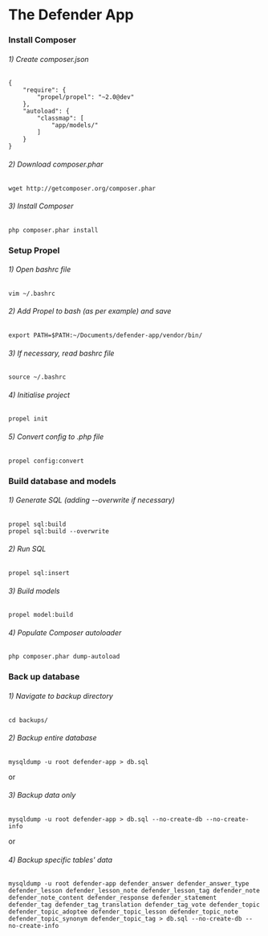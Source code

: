 # The Defender App

### Install Composer
###### 1) Create composer.json
	{
		"require": {
			"propel/propel": "~2.0@dev"
		},
		"autoload": {
			"classmap": [
				"app/models/"
			]
		}
	}
###### 2) Download composer.phar
	wget http://getcomposer.org/composer.phar
###### 3) Install Composer
	php composer.phar install

### Setup Propel
###### 1) Open bashrc file
	vim ~/.bashrc
###### 2) Add Propel to bash (as per example) and save
	export PATH=$PATH:~/Documents/defender-app/vendor/bin/
###### 3) If necessary, read bashrc file
	source ~/.bashrc
###### 4) Initialise project
	propel init
###### 5) Convert config to .php file
	propel config:convert

### Build database and models
###### 1) Generate SQL (adding --overwrite if necessary)
	propel sql:build
	propel sql:build --overwrite
###### 2) Run SQL
	propel sql:insert
###### 3) Build models
	propel model:build
###### 4) Populate Composer autoloader
	php composer.phar dump-autoload

### Back up database
###### 1) Navigate to backup directory
	cd backups/
###### 2) Backup entire database
	mysqldump -u root defender-app > db.sql
or
###### 3) Backup data only
	mysqldump -u root defender-app > db.sql --no-create-db --no-create-info
or
###### 4) Backup specific tables' data
	mysqldump -u root defender-app defender_answer defender_answer_type defender_lesson defender_lesson_note defender_lesson_tag defender_note defender_note_content defender_response defender_statement defender_tag defender_tag_translation defender_tag_vote defender_topic defender_topic_adoptee defender_topic_lesson defender_topic_note defender_topic_synonym defender_topic_tag > db.sql --no-create-db --no-create-info